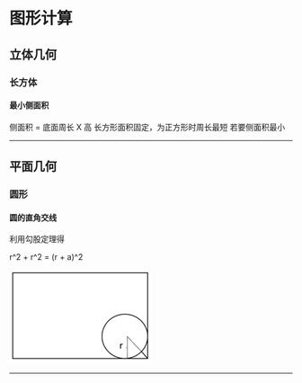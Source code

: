 # 图形计算


## 立体几何


### 长方体


#### 最小侧面积

侧面积 = 底面周长 X 高
长方形面积固定，为正方形时周长最短
若要侧面积最小



----


## 平面几何


### 圆形

#### 圆的直角交线

利用勾股定理得

r^2 + r^2 = (r + a)^2

![](./pic/G&C1.png)




----